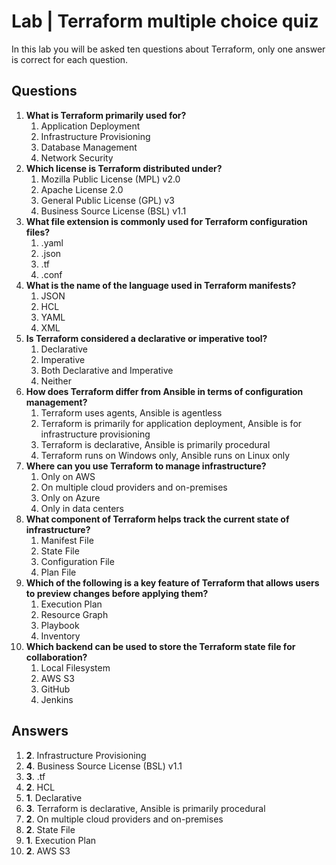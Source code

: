 # Lab | Terraform multiple choice quiz

In this lab you will be asked ten questions about Terraform, only one answer is
correct for each question.

## Questions

1. **What is Terraform primarily used for?**
    1. Application Deployment
    2. Infrastructure Provisioning
    3. Database Management
    4. Network Security
2. **Which license is Terraform distributed under?**
    1. Mozilla Public License (MPL) v2.0
    2. Apache License 2.0
    3. General Public License (GPL) v3
    4. Business Source License (BSL) v1.1
3. **What file extension is commonly used for Terraform configuration files?**
    1. .yaml
    2. .json
    3. .tf
    4. .conf
4. **What is the name of the language used in Terraform manifests?**
    1. JSON
    2. HCL
    3. YAML
    4. XML
5. **Is Terraform considered a declarative or imperative tool?**
    1. Declarative
    2. Imperative
    3. Both Declarative and Imperative
    4. Neither
6. **How does Terraform differ from Ansible in terms of configuration
   management?**
    1. Terraform uses agents, Ansible is agentless
    2. Terraform is primarily for application deployment, Ansible is for
       infrastructure provisioning
    3. Terraform is declarative, Ansible is primarily procedural
    4. Terraform runs on Windows only, Ansible runs on Linux only
7. **Where can you use Terraform to manage infrastructure?**
    1. Only on AWS
    2. On multiple cloud providers and on-premises
    3. Only on Azure
    4. Only in data centers
8. **What component of Terraform helps track the current state of
   infrastructure?**
    1. Manifest File
    2. State File
    3. Configuration File
    4. Plan File
9. **Which of the following is a key feature of Terraform that allows users to
   preview changes before applying them?**
    1. Execution Plan
    2. Resource Graph
    3. Playbook
    4. Inventory
10. **Which backend can be used to store the Terraform state file for
    collaboration?**
    1. Local Filesystem
    2. AWS S3
    3. GitHub
    4. Jenkins

## Answers

1. **2**. Infrastructure Provisioning
2. **4**. Business Source License (BSL) v1.1
3. **3**. .tf
4. **2**. HCL
5. **1**. Declarative
6. **3**. Terraform is declarative, Ansible is primarily procedural
7. **2**. On multiple cloud providers and on-premises
8. **2**. State File
9. **1**. Execution Plan
10. **2**. AWS S3
